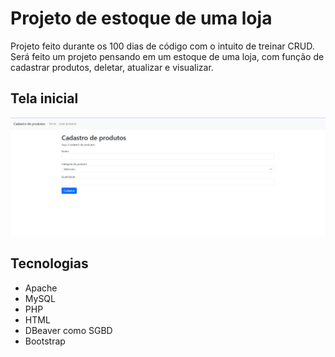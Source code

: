 # Projeto de estoque de uma loja 

Projeto feito durante os 100 dias de código com o intuito de treinar CRUD. Será feito um projeto pensando em um estoque de uma loja, com função de cadastrar produtos, deletar, atualizar e visualizar.

## Tela inicial 

![Tela inicial](assets/telaPrincipal.png)

## Tecnologias
  - Apache 
  - MySQL 
  - PHP 
  - HTML 
  - DBeaver como SGBD 
  - Bootstrap 



